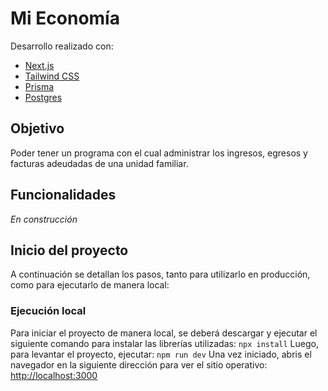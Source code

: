 # Mi Economía
Desarrollo realizado con:
- [Next.js](https://nextjs.org/)
- [Tailwind CSS](https://tailwindcss.com/)
- [Prisma](https://www.prisma.io/)
- [Postgres](https://www.postgresql.org/)

## Objetivo
Poder tener un programa con el cual administrar los ingresos, egresos y facturas adeudadas de una unidad familiar.

## Funcionalidades
*En construcción*

## Inicio del proyecto
A continuación se detallan los pasos, tanto para utilizarlo en producción, como para ejecutarlo de manera local:
### Ejecución local
Para iniciar el proyecto de manera local, se deberá descargar y ejecutar el siguiente comando para instalar las librerías utilizadas:
`npx install`
Luego,  para levantar el proyecto, ejecutar: 
`npm run dev`
Una vez iniciado, abris el navegador en la siguiente dirección para ver el sitio operativo: 
[http://localhost:3000](http://localhost:3000) 
